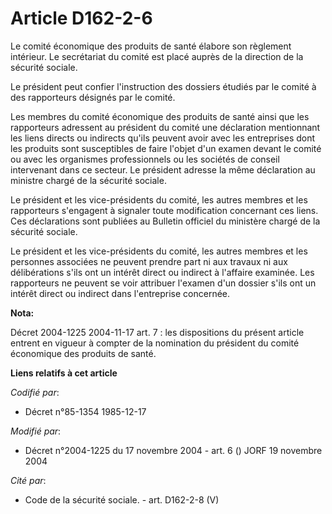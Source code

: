 # Article D162-2-6

Le comité économique des produits de santé élabore son règlement intérieur. Le secrétariat du comité est placé auprès de la
direction de la sécurité sociale.

Le président peut confier l'instruction des dossiers étudiés par le comité à des rapporteurs désignés par le comité.

Les membres du comité économique des produits de santé ainsi que les rapporteurs adressent au président du comité une
déclaration mentionnant les liens directs ou indirects qu'ils peuvent avoir avec les entreprises dont les produits sont
susceptibles de faire l'objet d'un examen devant le comité ou avec les organismes professionnels ou les sociétés de conseil
intervenant dans ce secteur. Le président adresse la même déclaration au ministre chargé de la sécurité sociale.

Le président et les vice-présidents du comité, les autres membres et les rapporteurs s'engagent à signaler toute modification
concernant ces liens. Ces déclarations sont publiées au Bulletin officiel du ministère chargé de la sécurité sociale.

Le président et les vice-présidents du comité, les autres membres et les personnes associées ne peuvent prendre part ni aux
travaux ni aux délibérations s'ils ont un intérêt direct ou indirect à l'affaire examinée. Les rapporteurs ne peuvent se voir
attribuer l'examen d'un dossier s'ils ont un intérêt direct ou indirect dans l'entreprise concernée.

**Nota:**

Décret 2004-1225 2004-11-17 art. 7 : les dispositions du présent article entrent en vigueur à compter de la nomination du
président du comité économique des produits de santé.

**Liens relatifs à cet article**

_Codifié par_:

  - Décret n°85-1354 1985-12-17

_Modifié par_:

  - Décret n°2004-1225 du 17 novembre 2004 - art. 6 () JORF 19 novembre 2004

_Cité par_:

  - Code de la sécurité sociale. - art. D162-2-8 (V)
